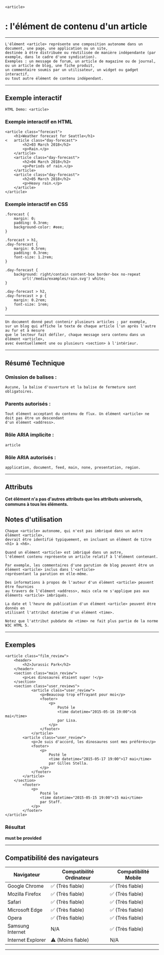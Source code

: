     <article> 
# **: l'élément de contenu d'un article**

---



    L'élément <article> représente une composition autonome dans un document, une page, une application ou un site, 
    destinée à être distribuée ou réutilisée de manière indépendante (par exemple, dans le cadre d'une syndication). 
    Exemples : un message de forum, un article de magazine ou de journal, ou un article de blog, une fiche produit, 
    un commentaire soumis par un utilisateur, un widget ou gadget interactif, 
    ou tout autre élément de contenu indépendant.

---



## **Exemple interactif**
    HTML Demo: <article>
### **Exemple interactif en HTML**

    <article class="forecast">
        <h1>Weather forecast for Seattle</h1>
    <   article class="day-forecast">
            <h2>03 March 2018</h2>
            <p>Rain.</p>
        </article>
        <article class="day-forecast">
            <h2>04 March 2018</h2>
            <p>Periods of rain.</p>
        </article>
        <article class="day-forecast">
            <h2>05 March 2018</h2>
            <p>Heavy rain.</p>
        </article>
    </article>


### **Exemple interactif en CSS**

    .forecast {
        margin: 0;
        padding: 0.3rem;
        background-color: #eee;
    }

    .forecast > h1,
    .day-forecast {
        margin: 0.5rem;
        padding: 0.3rem;
        font-size: 1.2rem;
    }

    .day-forecast {
        background: right/contain content-box border-box no-repeat
            url('/media/examples/rain.svg') white;
    }

    .day-forecast > h2,
    .day-forecast > p {
        margin: 0.2rem;
        font-size: 1rem;
    }

---



    Un document donné peut contenir plusieurs articles ; par exemple, 
    sur un blog qui affiche le texte de chaque article l'un après l'autre au fur et à mesure 
    que le lecteur fait défiler, chaque message sera contenu dans un élément <article>,
    avec éventuellement une ou plusieurs <section> à l'intérieur.

---



## **Résumé Technique**

### **Omission de balises :** 
    Aucune, la balise d'ouverture et la balise de fermeture sont obligatoires.

### **Parents autorisés :** 
	Tout élément acceptant du contenu de flux. Un élément <article> ne doit pas être un descendant 
    d'un élément <address>.

### **Rôle ARIA implicite :** 
	article

### **Rôle ARIA autorisés :** 
    application, document, feed, main, none, presentation, region.

---



## **Attributs**

**Cet élément n'a pas d'autres attributs que les attributs universels, communs à tous les éléments.**



## **Notes d'utilisation**

    Chaque <article> autonome, qui n'est pas imbriqué dans un autre élément <article>, 
    devrait être identifié typiquement, en incluant un élément de titre <h1> à <h6>.

    Quand un élément <article> est imbriqué dans un autre, 
    l'élément contenu représente un article relatif à l'élément contenant. 

    Par exemple, les commentaires d'une parution de blog peuvent être un élément <article> inclus dans l'<article> 
    représentant la parution en elle-même.

    Des informations à propos de l'auteur d'un élément <article> peuvent être fournies 
    au travers de l'élément <address>, mais cela ne s'applique pas aux éléments <article> imbriqués.

    La date et l'heure de publication d'un élément <article> peuvent être donnés en 
    utilisant l'attribut datetime d'un élément <time>. 

    Notez que l'attribut pubdate de <time> ne fait plus partie de la norme W3C HTML 5.

---



## **Exemples**
    <article class="film_review">
        <header>
            <h2>Jurassic Park</h2>
        </header>
        <section class="main_review">
            <p>Les dinosaures étaient super !</p>
        </section>
        <section class="user_reviews">
                <article class="user_review">
                    <p>Beaucoup trop effrayant pour moi</p>
                    <footer>
                        <p>
                            Posté le
                            <time datetime="2015-05-16 19:00">16 mai</time>
                            par Lisa.
                        </p>
                    </footer>
                </article>
            <article class="user_review">
                <p>Je suis d'accord, les dinosaures sont mes préférés</p>
                <footer>
                    <p>
                        Posté le
                        <time datetime="2015-05-17 19:00">17 mai</time>
                        par Gilles Stella.
                    </p>
                </footer>
            </article>
        </section>
            <footer>
                <p>
                    Posté le
                    <time datetime="2015-05-15 19:00">15 mai</time>
                    par Staff.
                </p>
            </footer>
    </article>

### Résultat

**must be provided**

---



## **Compatibilité des navigateurs**

| Navigateur          | Compatibilité Ordinateur | Compatibilité Mobile |
|---------------------|--------------------------|----------------------|
| Google Chrome       | ✅ (Très fiable)         | ✅ (Très fiable)     |
| Mozilla Firefox     | ✅ (Très fiable)         | ✅ (Très fiable)     |
| Safari              | ✅ (Très fiable)         | ✅ (Très fiable)     |
| Microsoft Edge      | ✅ (Très fiable)         | ✅ (Très fiable)     |
| Opera               | ✅ (Très fiable)         | ✅ (Très fiable)     |
| Samsung Internet    | N/A                      | ✅ (Très fiable)     |
| Internet Explorer   | ⚠️ (Moins fiable)        | N/A                  |

---